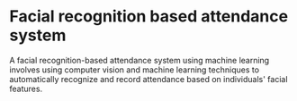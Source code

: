 # Facial recognition based attendance system

<p>A facial recognition-based attendance system using machine learning involves using computer vision and machine learning techniques to automatically recognize and record attendance based on individuals' facial features.</p>
